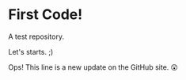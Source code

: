 # First Code!
 A test repository.

Let's starts. ;)

Ops! This line is a new update on the GitHub site. 😲

